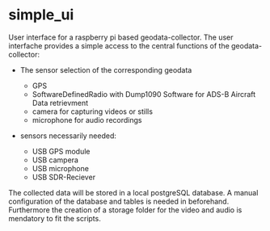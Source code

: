 # simple_ui
User interface for a raspberry pi based geodata-collector. The user interfache provides a simple access to the central functions of the geodata-collector: 
* The sensor selection of the corresponding geodata
  * GPS
  * SoftwareDefinedRadio with Dump1090 Software for ADS-B Aircraft Data retrievment
  * camera for capturing videos or stills
  * microphone for audio recordings
  
* sensors necessarily needed:
  * USB GPS module
  * USB campera
  * USB microphone
  * USB SDR-Reciever
  
  
The collected data will be stored in a local postgreSQL database. A manual configuration of the database and tables is needed in beforehand. Furthermore the creation of a storage folder for the video and audio is mendatory to fit the scripts.

